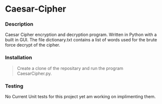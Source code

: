 # Caesar-Cipher
### Description
Caesar Cipher encryption and decryption program. Written in Python with a built in GUI. The file dictionary.txt contains a list of words used for the brute force decrypt of the cipher.

### Installation
> Create a clone of the repositary and run the program CaesarCipher.py. 

### Testing
No Current Unit tests for this project yet am working on implimenting them.
